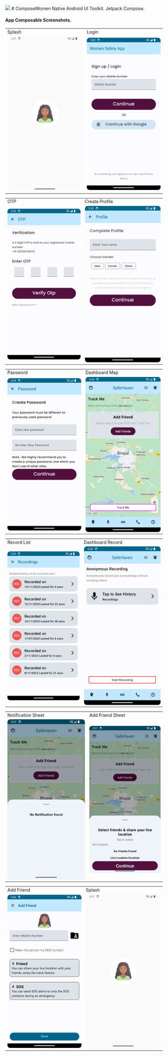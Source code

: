 
<img src="https://socialify.git.ci/RedEyesNCode/ComposeWomen/image?description=1&font=Bitter&forks=1&issues=1&language=1&name=1&owner=1&pattern=Circuit%20Board&pulls=1&stargazers=1&theme=Dark">
# ComposeWomen
Native Android UI Toolkit. Jetpack Compose.

#### App Composable Screenshots.

<table>
    <tr>
    <td>Splash</td>
    <td>Login</td>
    </tr>
    <tr>
    <td><img src="media/splash.jpeg"></td>
    <td><img src="media/login_1.jpeg"></td>
    </tr>
</table>

<table>
    <tr>
    <td>OTP</td>
    <td>Create Profile</td>
    </tr>
    <tr>
    <td><img src="media/otp.jpeg"></td>
    <td><img src="media/complete_profile.jpeg"></td>
    </tr>
</table>

<table>
    <tr>
    <td>Password</td>
    <td>Dashboard Map</td>
    </tr>
    <tr>
    <td><img src="media/create_pass.jpeg"></td>
    <td><img src="media/dashboard_map.jpeg"></td>
    </tr>
</table>

<table>
    <tr>
    <td>Record List</td>
    <td>Dashboard Record</td>
    </tr>
    <tr>
    <td><img src="media/record_list.jpeg"></td>
    <td><img src="media/dashboard_record.jpeg"></td>
    </tr>
</table>

<table>
    <tr>
    <td>Notification Sheet</td>
    <td>Add Friend Sheet</td>
    </tr>
    <tr>
    <td><img src="media/bottom_2.jpeg"></td>
    <td><img src="media/bottom_1.jpeg"></td>
    </tr>
</table>

<table>
    <tr>
    <td>Add Friend</td>
    <td>Splash</td>
    </tr>
    <tr>
    <td><img src="media/add_friend.jpeg"></td>
    <td><img src="media/splash.jpeg"></td>
    </tr>
</table>

